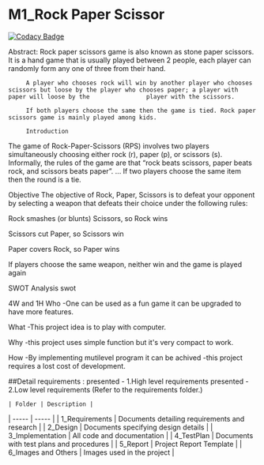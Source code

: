 # M1_Rock Paper Scissor

[![Codacy Badge](https://app.codacy.com/project/badge/Grade/b93581e59a954df8bdcfbe728f314a4a)](https://www.codacy.com/gh/MarriAnil/M1_Project/dashboard?utm_source=github.com&amp;utm_medium=referral&amp;utm_content=MarriAnil/M1_Project&amp;utm_campaign=Badge_Grade)

Abstract:
         Rock paper scissors game is also known as stone paper scissors. It is a hand game that is usually played between 2 people, each player can randomly form any one          of three from their hand.

         A player who chooses rock will win by another player who chooses scissors but loose by the player who chooses paper; a player with paper will loose by the                player with the scissors.

         If both players choose the same then the game is tied. Rock paper scissors game is mainly played among kids.
         
         Introduction
The game of Rock-Paper-Scissors (RPS) involves two players simultaneously choosing either rock (r), paper (p), or scissors (s). Informally, the rules of the game are that “rock beats scissors, paper beats rock, and scissors beats paper”. ... If two players choose the same item then the round is a tie.

Objective
The objective of Rock, Paper, Scissors is to defeat your opponent by selecting a weapon that defeats their choice under the following rules:

Rock smashes (or blunts) Scissors, so Rock wins

Scissors cut Paper, so Scissors win

Paper covers Rock, so Paper wins

If players choose the same weapon, neither win and the game is played again

SWOT Analysis
swot

4W and 1H
Who
-One can be used as a fun game it can be upgraded to have more features.

What
-This project idea is to play with computer.

Why
-this project uses simple function but it's very compact to work.

How
-By implementing mutilevel program it can be achived -this project requires a lost cost of development.

##Detail requirements :  presented - 1.High level requirements
                         presented - 2.Low level requirements
                         (Refer to the requirements folder.)

    | Folder | Description | 
| ----- | ----- |
| 1_Requirements | Documents detailing requirements and research | 
| 2_Design | Documents specifying design details | 
| 3_Implementation | All code and documentation | 
| 4_TestPlan | Documents with test plans and procedures |
| 5_Report | Project Report Template |
| 6_Images and Others | Images used in the project |                      

                        
